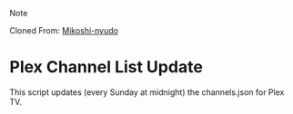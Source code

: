 > [!NOTE]
> Cloned From: [Mikoshi-nyudo](https://github.com/Mikoshi-nyudo/plex-channels-list)

# Plex Channel List Update

This script updates (every Sunday at midnight) the channels.json for Plex TV.
